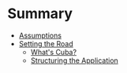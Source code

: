 Summary
=======

* [Assumptions](assumptions/README.md)
* [Setting the Road](setting_the_road/README.md)
  * [What's Cuba?](setting_the_road/cuba.md)
  * [Structuring the Application](setting_the_road/structure.md)
